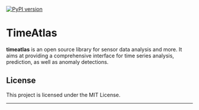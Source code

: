 [![PyPI version](https://badge.fury.io/py/timeatlas.svg)](https://badge.fury.io/py/timeatlas)


TimeAtlas
=========

**timeatlas** is an open source library for sensor data analysis and more. 
It aims at providing a comprehensive interface for time series analysis,
prediction, as well as anomaly detections.
  
License
-------

This project is licensed under the MIT License.

--- 

